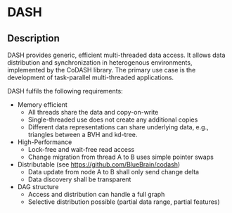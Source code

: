 # DASH

## Description

DASH provides generic, efficient multi-threaded data access. It allows
data distribution and synchronization in heterogenous environments,
implemented by the CoDASH library. The primary use case is the
development of task-parallel multi-threaded applications.

DASH fulfils the following requirements:

* Memory efficient
    * All threads share the data and copy-on-write
    * Single-threaded use does not create any additional copies
    * Different data representations can share underlying data, e.g.,
      triangles between a BVH and kd-tree.
* High-Performance
    * Lock-free and wait-free read access
    * Change migration from thread A to B uses simple pointer swaps
* Distributable (see https://github.com/BlueBrain/codash)
    * Data update from node A to B shall only send change delta
    * Data discovery shall be transparent
* DAG structure
    * Access and distribution can handle a full graph
    * Selective distribution possible (partial data range, partial features)
